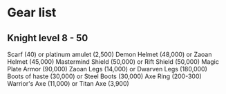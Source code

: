 # Gear list

## Knight level 8 - 50

Scarf (40) or platinum amulet (2,500)
Demon Helmet (48,000) or Zaoan Helmet (45,000)
Mastermind Shield (50,000) or Rift Shield (50,000)
Magic Plate Armor (90,000)
Zaoan Legs (14,000) or Dwarven Legs (180,000)
Boots of haste (30,000) or Steel Boots (30,000)
Axe Ring (200-300)
Warrior's Axe (11,000) or Titan Axe (3,900)
